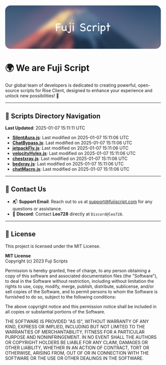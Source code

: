 ![Banner](.github/b.webp)

# 🌍 **We are Fuji Script**

Our global team of developers is dedicated to creating powerful, open-source scripts for Rise Client, designed to enhance your experience and unlock new possibilities! 🌟

---
<!-- SCRIPTS_NAVIGATION_START -->
## 📂 **Scripts Directory Navigation**

**Last Updated**: 2025-01-07 15:11:11 UTC

- **[SilentAura.js](scripts/SilentAura.js)**: Last modified on 2025-01-07 15:11:06 UTC
- **[ChatBypass.js](scripts/ChatBypass.js)**: Last modified on 2025-01-07 15:11:06 UTC
- **[jetpackFly.js](scripts/jetpackFly.js)**: Last modified on 2025-01-07 15:11:06 UTC
- **[velocityHylex.js](scripts/velocityHylex.js)**: Last modified on 2025-01-07 15:11:06 UTC
- **[chestxray.js](scripts/chestxray.js)**: Last modified on 2025-01-07 15:11:06 UTC
- **[bedxray.js](scripts/bedxray.js)**: Last modified on 2025-01-07 15:11:06 UTC
- **[chatMacro.js](scripts/chatMacro.js)**: Last modified on 2025-01-07 15:11:06 UTC

<!-- SCRIPTS_NAVIGATION_END -->

---

## 💬 **Contact Us**  
- 📬 **Support Email**: Reach out to us at [support@fujiscript.com](mailto:support@fujiscript.com) for any questions or assistance.  
- 💬 **Discord**: Contact **Leo728** directly at `Discord@leo728`.

---

## 📜 **License**

This project is licensed under the MIT License.  

**MIT License**  
Copyright (c) 2023 Fuji Scripts  

Permission is hereby granted, free of charge, to any person obtaining a copy of this software and associated documentation files (the "Software"), to deal in the Software without restriction, including without limitation the rights to use, copy, modify, merge, publish, distribute, sublicense, and/or sell copies of the Software, and to permit persons to whom the Software is furnished to do so, subject to the following conditions:  

The above copyright notice and this permission notice shall be included in all copies or substantial portions of the Software.  

THE SOFTWARE IS PROVIDED "AS IS", WITHOUT WARRANTY OF ANY KIND, EXPRESS OR IMPLIED, INCLUDING BUT NOT LIMITED TO THE WARRANTIES OF MERCHANTABILITY, FITNESS FOR A PARTICULAR PURPOSE AND NONINFRINGEMENT. IN NO EVENT SHALL THE AUTHORS OR COPYRIGHT HOLDERS BE LIABLE FOR ANY CLAIM, DAMAGES OR OTHER LIABILITY, WHETHER IN AN ACTION OF CONTRACT, TORT OR OTHERWISE, ARISING FROM, OUT OF OR IN CONNECTION WITH THE SOFTWARE OR THE USE OR OTHER DEALINGS IN THE SOFTWARE.  
